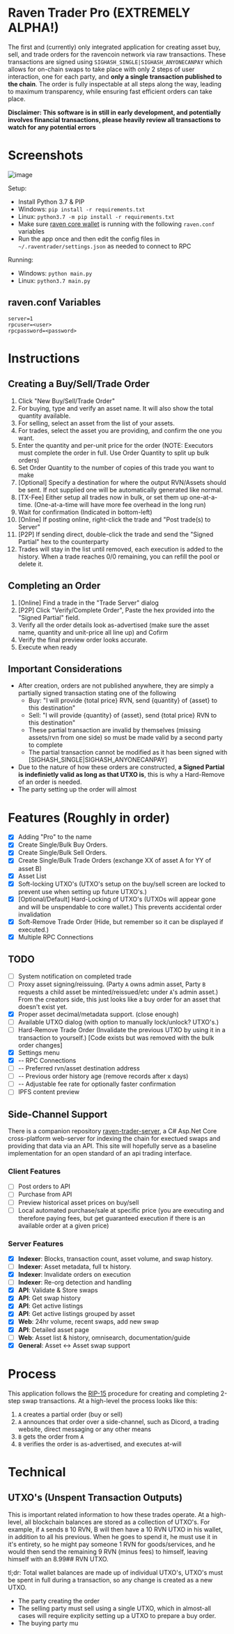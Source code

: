 # Raven Trader Pro (EXTREMELY ALPHA!) #

The first and (currently) only integrated application for creating asset buy, sell, and trade orders for the ravencoin network via raw transactions. These transactions are signed using `SIGHASH_SINGLE|SIGHASH_ANYONECANPAY` which allows for on-chain swaps to take place with only 2 steps of user interaction, one for each party, and **only a single transaction published to the chain**. The order is fully inspectable at all steps along the way, leading to maximum transparency, while ensuring fast efficient orders can take place.

**Disclaimer: This software is in still in early development, and potentially involves financial transactions, please heavily review all transactions to watch for any potential errors**

# Screenshots #
![image](https://user-images.githubusercontent.com/793454/121434638-9f766a00-c94b-11eb-9bec-dff2b562f53a.png)

Setup:
- Install Python 3.7 & PIP
- Windows: `pip install -r requirements.txt` 
- Linux: `python3.7 -m pip install -r requirements.txt`
- Make sure [raven core wallet](https://github.com/Ravenqt-RVN-SIG/Ravencoin/) is running with the following `raven.conf` variables
- Run the app once and then edit the config files in `~/.raventrader/settings.json` as needed to connect to RPC

Running:
- Windows: `python main.py`
- Linux: `python3.7 main.py`

## raven.conf Variables ##
```
server=1
rpcuser=<user>
rpcpassword=<password>
```

# Instructions #

## Creating a Buy/Sell/Trade Order ##

1. Click "New Buy/Sell/Trade Order"
2. For buying, type and verify an asset name. It will also show the total quantity available.
3. For selling, select an asset from the list of your assets.
4. For trades, select the asset you are providing, and confirm the one you want.
5. Enter the quantity and per-unit price for the order (NOTE: Executors must complete the order in full. Use Order Quantity to split up bulk orders)
6. Set Order Quantity to the number of copies of this trade you want to make
7. [Optional] Specify a destination for where the output RVN/Assets should be sent. If not supplied one will be automatically generated like normal.
8. [TX-Fee] Either setup all trades now in bulk, or set them up one-at-a-time. (One-at-a-time will have more fee overhead in the long run)
9. Wait for confirmation (Indicated in bottom-left)
10. [Online] If posting online, right-click the trade and "Post trade(s) to Server"
11. [P2P] If sending direct, double-click the trade and send the "Signed Partial" hex to the counterparty
12. Trades will stay in the list until removed, each execution is added to the history. When a trade reaches 0/0 remaining, you can refill the pool or delete it.

## Completing an Order ##

1. [Online] Find a trade in the "Trade Server" dialog
2. [P2P] Click "Verify/Complete Order", Paste the hex provided into the "Signed Partial" field.
3. Verify all the order details look as-advertised (make sure the asset name, quantity and unit-price all line up) and Cofirm
4. Verify the final preview order looks accurate.
5. Execute when ready

## Important Considerations ##

* After creation, orders are not published anywhere, they are simply a partially signed transaction stating one of the following
  * Buy: "I will provide {total price} RVN, send {quantity} of {asset} to this destination"
  * Sell: "I will provide {quantity} of {asset}, send {total price} RVN to this destination"
  * These partial transaction are invalid by themselves (missing assets/rvn from one side) so must be made valid by a second party to complete
  * The partial transaction cannot be modified as it has been signed with [SIGHASH_SINGLE|SIGHASH_ANYONECANPAY]
* Due to the nature of how these orders are constructed, __a Signed Partial is indefinietly valid as long as that UTXO is__, this is why a Hard-Remove of an order is needed.
* The party setting up the order will almost

# Features (Roughly in order) #

- [x] Adding "Pro" to the name
- [x] Create Single/Bulk Buy Orders.
- [x] Create Single/Bulk Sell Orders.
- [x] Create Single/Bulk Trade Orders (exchange XX of asset A for YY of asset B)
- [x] Asset List
- [x] Soft-locking UTXO's (UTXO's setup on the buy/sell screen are locked to prevent use when setting up future UTXO's.)
- [x] [Optional/Default] Hard-Locking of UTXO's (UTXOs will appear gone and will be unspendable to core wallet.) This prevents accidental order invalidation
- [x] Soft-Remove Trade Order (Hide, but remember so it can be displayed if executed.)
- [x] Multiple RPC Connections

## TODO ##

- [ ] System notification on completed trade
- [ ] Proxy asset signing/reissuing. (Party `A` owns admin asset, Party `B` requests a child asset be minted/reissued/etc under `A`'s admin asset.) From the creators side, this just looks like a buy order for an asset that doesn't exist yet. 
- [x] Proper asset decimal/metadata support. (close enough)
- [ ] Available UTXO dialog (with option to manually lock/unlock? UTXO's.)
- [ ] Hard-Remove Trade Order (Invalidate the previous UTXO by using it in a transaction to yourself.) [Code exists but was removed with the bulk order changes]
- [x] Settings menu
- [x] -- RPC Connections
- [ ] -- Preferred rvn/asset destination address
- [ ] -- Previous order history age (remove records after x days)
- [ ] -- Adjustable fee rate for optionally faster confirmation
- [ ] IPFS content preview

## Side-Channel Support ##

There is a companion repository [raven-trader-server](https://github.com/ben-abraham/raven-trader-server), a C# Asp.Net Core cross-platform web-server for indexing the chain for exectued swaps and providing that data via an API. This site will hopefully serve as a baseline implementation for an open standard of an api trading interface.

### Client Features ###

- [ ] Post orders to API
- [ ] Purchase from API
- [ ] Preview historical asset prices on buy/sell
- [ ] Local automated purchase/sale at specific price (you are executing and therefore paying fees, but get guaranteed execution if there is an available order at a given price)

### Server Features ###

- [x] **Indexer**: Blocks, transaction count, asset volume, and swap history.
- [ ] **Indexer**: Asset metadata, full tx history.
- [x] **Indexer**: Invalidate orders on execution
- [ ] **Indexer**: Re-org detection and handling
- [x] **API**: Validate & Store swaps
- [x] **API**: Get swap history
- [x] **API**: Get active listings
- [x] **API**: Get active listings grouped by asset
- [x] **Web**: 24hr volume, recent swaps, add new swap
- [x] **API**: Detailed asset page
- [ ] **Web**: Asset list & history, omnisearch, documentation/guide
- [x] **General**: Asset <-> Asset swap support

# Process #

This application follows the [RIP-15](https://github.com/RavenProject/rips/blob/master/rip-0015.mediawiki) procedure for creating and completing 2-step swap transactions.
At a high-level the process looks like this:

1. `A` creates a partial order (buy or sell)
2. `A` announces that order over a side-channel, such as Dicord, a trading website, direct messaging or any other means
3. `B` gets the order from `A`
4. `B` verifies the order is as-advertised, and executes at-will

# Technical #

## UTXO's (Unspent Transaction Outputs) ##

This is important related information to how these trades operate.
At a high-level, all blockchain balances are stored as a collection of UTXO's. For example, if `A` sends `B` 10 RVN, B will then have a 10 RVN UTXO in his wallet, in addition to all his previous. When he goes to spend it, he must use it in it's entirety, so he might pay someone 1 RVN for goods/services, and he would then send the remaining 9 RVN (minus fees) to himself, leaving himself with an 8.99## RVN UTXO.

tl;dr: Total wallet balances are made up of individual UTXO's, UTXO's must be spent in full during a transaction, so any change is created as a new UTXO.

* The party creating the order
* The selling party must sell using a single UTXO, which in almost-all cases will require explicity setting up a UTXO to prepare a buy order.
* The buying party mu
